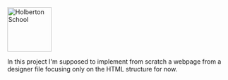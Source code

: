 
<img src="https://cdn-website.partechpartners.com/media/images/Holberton_School_Logo.original.png" alt="Holberton School" width="100" height="100">

In this project I'm supposed to implement from scratch a webpage from a designer file focusing only on the HTML structure for now.
